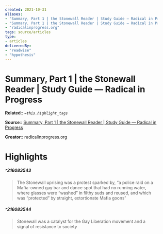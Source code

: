 ```yaml
---
created: 2021-10-31
aliases:
- "Summary, Part 1 | the Stonewall Reader | Study Guide — Radical in Progress"
- "Summary, Part 1 | the Stonewall Reader | Study Guide — Radical in Progress by radicalinprogress.org"
- "radicalinprogress.org"
tags: source/articles
type: 
- articles
deliveredBy: 
- "readwise"
- "hypothesis"
---
```

# Summary, Part 1 | the Stonewall Reader | Study Guide — Radical in Progress

**Related**:: 
*`=this.highlight_tags`*

**Source**:: [Summary, Part 1 | the Stonewall Reader | Study Guide — Radical in Progress](https://www.radicalinprogress.org/nypl-2019-1)

**Creator**:: radicalinprogress.org

# Highlights
##### ^216083543
  
> The Stonewall uprising was a protest sparked by, “a police raid on a Mafia-owned gay bar and dance spot that had no running water, where glasses were “washed” in filthy suds and reused, and which was “protected” by straight, extortionate Mafia goons” 

##### ^216083544
  
> Stonewall was a catalyst for the Gay Liberation movement and a signal of resistance to society 

